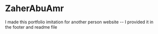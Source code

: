 # ZaherAbuAmr
I made this portfolio imitation for another person website -- I provided it in the footer and readme file
